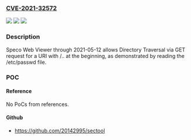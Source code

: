 ### [CVE-2021-32572](https://cve.mitre.org/cgi-bin/cvename.cgi?name=CVE-2021-32572)
![](https://img.shields.io/static/v1?label=Product&message=n%2Fa&color=blue)
![](https://img.shields.io/static/v1?label=Version&message=n%2Fa&color=blue)
![](https://img.shields.io/static/v1?label=Vulnerability&message=n%2Fa&color=brighgreen)

### Description

Speco Web Viewer through 2021-05-12 allows Directory Traversal via GET request for a URI with /.. at the beginning, as demonstrated by reading the /etc/passwd file.

### POC

#### Reference
No PoCs from references.

#### Github
- https://github.com/20142995/sectool

